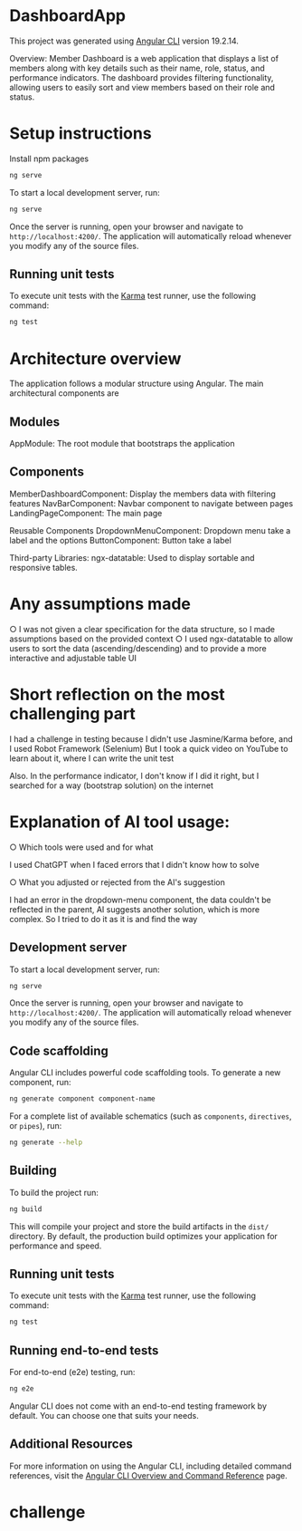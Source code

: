 # DashboardApp

This project was generated using [Angular CLI](https://github.com/angular/angular-cli) version 19.2.14.


Overview: Member Dashboard is a web application that displays a list of members along with key details such as their name, role, status, and performance indicators. The dashboard provides filtering functionality, allowing users to easily sort and view members based on their role and status.


# Setup instructions
Install npm packages

```bash
ng serve
```
To start a local development server, run:

```bash
ng serve
```

Once the server is running, open your browser and navigate to `http://localhost:4200/`. The application will automatically reload whenever you modify any of the source files.

## Running unit tests

To execute unit tests with the [Karma](https://karma-runner.github.io) test runner, use the following command:

```bash
ng test
```

# Architecture overview
The application follows a modular structure using Angular. The main architectural components are

## Modules
AppModule: The root module that bootstraps the application

## Components
MemberDashboardComponent: Display the members data with filtering features
NavBarComponent: Navbar component to navigate between pages 
LandingPageComponent: The main page

Reusable Components
DropdownMenuComponent: Dropdown menu take a label and the options
ButtonComponent: Button take a label 

Third-party Libraries:
ngx-datatable: Used to display sortable and responsive tables.

# Any assumptions made
○ I was not given a clear specification for the data structure, so I made assumptions based on the provided context
○ I used ngx-datatable to allow users to sort the data (ascending/descending) and to provide a more interactive and adjustable table UI

# Short reflection on the most challenging part

I had a challenge in testing because I didn't use Jasmine/Karma before, and I used Robot Framework (Selenium)
But I took a quick video on YouTube to learn about it, where I can write the unit test

Also. In the performance indicator, I don't know if I did it right, but I searched for a way (bootstrap solution) on the internet

# Explanation of AI tool usage:
○ Which tools were used and for what

I used ChatGPT when I faced errors that I didn't know how to solve 

○ What you adjusted or rejected from the AI's suggestion

I had an error in the dropdown-menu component, the data couldn't be reflected in the parent, AI suggests another solution, which is more complex. So I tried to do it as it is and find the way 





##


## Development server

To start a local development server, run:

```bash
ng serve
```

Once the server is running, open your browser and navigate to `http://localhost:4200/`. The application will automatically reload whenever you modify any of the source files.

## Code scaffolding

Angular CLI includes powerful code scaffolding tools. To generate a new component, run:

```bash
ng generate component component-name
```

For a complete list of available schematics (such as `components`, `directives`, or `pipes`), run:

```bash
ng generate --help
```

## Building

To build the project run:

```bash
ng build
```

This will compile your project and store the build artifacts in the `dist/` directory. By default, the production build optimizes your application for performance and speed.

## Running unit tests

To execute unit tests with the [Karma](https://karma-runner.github.io) test runner, use the following command:

```bash
ng test
```

## Running end-to-end tests

For end-to-end (e2e) testing, run:

```bash
ng e2e
```

Angular CLI does not come with an end-to-end testing framework by default. You can choose one that suits your needs.

## Additional Resources

For more information on using the Angular CLI, including detailed command references, visit the [Angular CLI Overview and Command Reference](https://angular.dev/tools/cli) page.
# challenge
